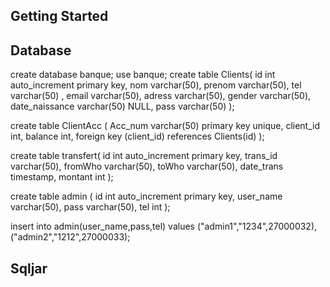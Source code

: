 ## Getting Started


## Database

create database banque;
use banque;
create table Clients(
id int auto_increment primary key,
nom varchar(50),
prenom varchar(50),
tel varchar(50) ,
email varchar(50),
adress varchar(50),
gender varchar(50),
date_naissance varchar(50) NULL,
pass varchar(50)
);


create table ClientAcc (
Acc_num varchar(50) primary key unique,
client_id int,
balance int,
foreign key (client_id) references Clients(id)
);

create table transfert(
id int auto_increment primary key,
trans_id varchar(50),
fromWho varchar(50),
toWho varchar(50),
date_trans timestamp,
montant int
);


create table admin (
id int auto_increment primary key,
user_name varchar(50),
pass varchar(50),
tel int
);

insert into admin(user_name,pass,tel) values
("admin1","1234",27000032),
("admin2","1212",27000033);

## Sqljar

